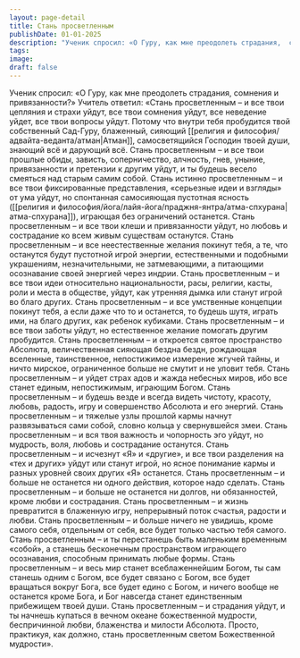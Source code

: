 ```yaml
---
layout: page-detail
title: Стань просветленным
publishDate: 01-01-2025
description: "Ученик спросил: «О Гуру, как мне преодолеть страдания,  сомнения и привязанности?» Учитель ответил: «Стань просветленным –  и все твои цепляния и страхи уйдут,  все твои сомнения уйдут, все неведение уйдет,  все твои вопросы уйдут. Потому что внутри тебя  пробудится твой собственный Сад-Гуру,  блаженный, сияющий..."
tags:
image:
draft: false
---
```

Ученик спросил: «О Гуру, как мне преодолеть страдания,  сомнения и привязанности?» Учитель ответил: «Стань просветленным –  и все твои цепляния и страхи уйдут,  все твои сомнения уйдут, все неведение уйдет,  все твои вопросы уйдут. Потому что внутри тебя  пробудится твой собственный Сад-Гуру,  блаженный, сияющий [[религия и философия/адвайта-веданта/атман|Атман]], самосветящийся Господин твоей души,  знающий всё и дарующий всё. Стань просветленным –  и все твои прошлые обиды,  зависть, соперничество, алчность, гнев, уныние, привязанности  и претензии к другим уйдут, и ты будешь весело смеяться  над старым самим собой. Стань истинно просветленным –  и все твои фиксированные представления,  «серьезные идеи и взгляды» от ума уйдут, но спонтанная самосияющая  пустотная ясность ([[религия и философия/йога/лайя-йога/праджня-янтра/атма-спхурана|атма-спхурана]]),  играющая без ограничений останется. Стань просветленным –  и все твои клеши и привязанности уйдут, но любовь и сострадание  ко всем живым существам останутся. Стань просветленным –  и все неестественные желания покинут тебя, а те, что останутся  будут пустотной игрой энергии, естественными и подобными украшениям,  незначительными, не затмевающими,  а питающими осознавание  своей энергией через индрии. Стань просветленным –  и все твои идеи относительно  национальности, расы, религии,  касты, роли и места в обществе, уйдут, как утренняя дымка  или станут игрой во благо других. Стань просветленным –  и все умственные концепции покинут тебя, а если даже что то и останется,  то будешь шутя, играть ими,  на благо других, как ребенок кубиками. Стань просветленным –  и все твои заботы уйдут, но естественное желание  помогать другим пробудится. Стань просветленным –  и откроется святое пространство Абсолюта, величественная сияющая бездна бездн,  рождающая вселенные, таинственное,  непостижимое измерение жгучей тайны, и ничто мирское, ограниченное  больше не смутит и не уловит тебя. Стань просветленным –  и уйдет страх адов и жажда небесных миров, ибо все станет единым,  непостижимым, играющим Богом. Стань просветленным –  и будешь везде и всегда видеть  чистоту, красоту, любовь, радость, игру и совершенство Абсолюта и его энергий. Стань просветленным –  и тяжелые узлы прошлой кармы  начнут развязываться сами собой, словно кольца у свернувшейся змеи. Стань просветленным –  и вся твоя важность и чопорность эго уйдут, но мудрость, воля, любовь и сострадание останутся. Стань просветленным –  и исчезнут «Я» и «другие»,  и все твои разделения на «тех и других» уйдут  или станут игрой, но ясное понимание кармы  и разных уровней своих других «Я» останется. Стань просветленным –  и больше не останется  ни одного действия,  которое надо сделать. Стань просветленным –  и больше не останется  ни долгов, ни обязанностей, кроме любви и сострадания. Стань просветленным –  и жизнь превратится в блаженную игру,  непрерывный поток счастья, радости и любви. Стань просветленным –  и больше ничего не увидишь,  кроме самого себя, отдельным от себя, все будет только частью тебя самого. Стань просветленным –  и ты перестанешь быть маленьким  временным «собой», а станешь бесконечным пространством  играющего осознавания,  способным принимать любые формы. Стань просветленным –  и весь мир станет  всеблаженнейшим Богом,  ты сам станешь одним с Богом, все будет связано с Богом,  все будет вращаться вокруг Бога,  все будет едино с Богом, и ничего вообще не останется кроме Бога,  и Бог навсегда станет  единственным прибежищем твоей души. Стань просветленным –  и страдания уйдут,  и ты начнешь купаться в вечном океане божественной мудрости,  беспричинной любви, блаженства  и милости Абсолюта. Просто, практикуя, как должно,  стань просветленным светом  Божественной мудрости».